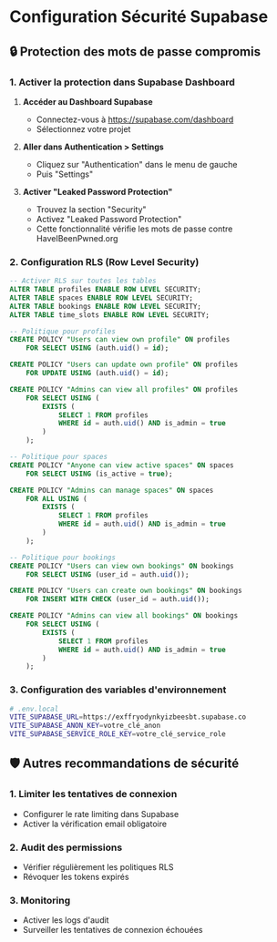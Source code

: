 # Configuration Sécurité Supabase

## 🔒 Protection des mots de passe compromis

### 1. Activer la protection dans Supabase Dashboard

1. **Accéder au Dashboard Supabase**
   - Connectez-vous à https://supabase.com/dashboard
   - Sélectionnez votre projet

2. **Aller dans Authentication > Settings**
   - Cliquez sur "Authentication" dans le menu de gauche
   - Puis "Settings"

3. **Activer "Leaked Password Protection"**
   - Trouvez la section "Security"
   - Activez "Leaked Password Protection"
   - Cette fonctionnalité vérifie les mots de passe contre HaveIBeenPwned.org

### 2. Configuration RLS (Row Level Security)

```sql
-- Activer RLS sur toutes les tables
ALTER TABLE profiles ENABLE ROW LEVEL SECURITY;
ALTER TABLE spaces ENABLE ROW LEVEL SECURITY;
ALTER TABLE bookings ENABLE ROW LEVEL SECURITY;
ALTER TABLE time_slots ENABLE ROW LEVEL SECURITY;

-- Politique pour profiles
CREATE POLICY "Users can view own profile" ON profiles
    FOR SELECT USING (auth.uid() = id);

CREATE POLICY "Users can update own profile" ON profiles
    FOR UPDATE USING (auth.uid() = id);

CREATE POLICY "Admins can view all profiles" ON profiles
    FOR SELECT USING (
        EXISTS (
            SELECT 1 FROM profiles 
            WHERE id = auth.uid() AND is_admin = true
        )
    );

-- Politique pour spaces
CREATE POLICY "Anyone can view active spaces" ON spaces
    FOR SELECT USING (is_active = true);

CREATE POLICY "Admins can manage spaces" ON spaces
    FOR ALL USING (
        EXISTS (
            SELECT 1 FROM profiles 
            WHERE id = auth.uid() AND is_admin = true
        )
    );

-- Politique pour bookings
CREATE POLICY "Users can view own bookings" ON bookings
    FOR SELECT USING (user_id = auth.uid());

CREATE POLICY "Users can create own bookings" ON bookings
    FOR INSERT WITH CHECK (user_id = auth.uid());

CREATE POLICY "Admins can view all bookings" ON bookings
    FOR SELECT USING (
        EXISTS (
            SELECT 1 FROM profiles 
            WHERE id = auth.uid() AND is_admin = true
        )
    );
```

### 3. Configuration des variables d'environnement

```bash
# .env.local
VITE_SUPABASE_URL=https://exffryodynkyizbeesbt.supabase.co
VITE_SUPABASE_ANON_KEY=votre_clé_anon
VITE_SUPABASE_SERVICE_ROLE_KEY=votre_clé_service_role
```

## 🛡️ Autres recommandations de sécurité

### 1. Limiter les tentatives de connexion
- Configurer le rate limiting dans Supabase
- Activer la vérification email obligatoire

### 2. Audit des permissions
- Vérifier régulièrement les politiques RLS
- Révoquer les tokens expirés

### 3. Monitoring
- Activer les logs d'audit
- Surveiller les tentatives de connexion échouées 